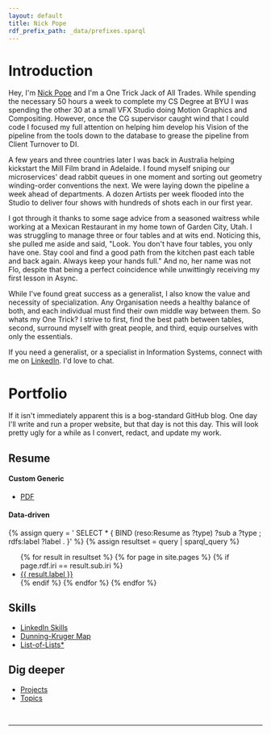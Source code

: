 ```yaml
---
layout: default
title: Nick Pope
rdf_prefix_path: _data/prefixes.sparql
---
```


# Introduction

Hey, I'm [Nick Pope](www.linkedin.com/in/nickkpope) and I'm a One Trick Jack of All Trades. While spending the necessary 50 hours a week to complete my CS Degree at BYU I was spending the other 30 at a small VFX Studio doing Motion Graphics and Compositing. However, once the CG supervisor caught wind that I could code I focused my full attention on helping him develop his Vision of the pipeline from the tools down to the database to grease the pipeline from Client Turnover to DI.

A few years and three countries later I was back in Australia helping kickstart the Mill Film brand in Adelaide. I found myself sniping our microservices' dead rabbit queues in one moment and sorting out geometry winding-order conventions the next. We were laying down the pipeline a week ahead of departments. A dozen Artists per week flooded into the Studio to deliver four shows with hundreds of shots each in our first year.

I got through it thanks to some sage advice from a seasoned waitress while working at a Mexican Restaurant in my home town of Garden City, Utah. I was struggling to manage three or four tables and at wits end. Noticing this, she pulled me aside and said, "Look. You don't have four tables, you only have one. Stay cool and find a good path from the kitchen past each table and back again. Always keep your hands full." And no, her name was not Flo, despite that being a perfect coincidence while unwittingly receiving my first lesson in Async.

While I've found great success as a generalist, I also know the value and necessity of specialization. Any Organisation needs a healthy balance of both, and each individual must find their own middle way between them. So whats my One Trick? I strive to first, find the best path between tables, second, surround myself with great people, and third, equip ourselves with only the essentials.

If you need a generalist, or a specialist in Information Systems, connect with me on [LinkedIn](www.linkedin.com/in/nickkpope). I'd love to chat.

# Portfolio
If it isn't immediately apparent this is a bog-standard GitHub blog. One day I'll write and run a proper website, but that day is not this day. This will look pretty ugly for a while as I convert, redact, and update my work.

## Resume

#### Custom Generic

* [PDF](https://raw.githubusercontent.com/onetrickjack/persona/refs/heads/main/resume_2025_v02.pdf)

#### Data-driven

{% assign query = '
SELECT *
{
    BIND (reso:Resume as ?type)
    ?sub a ?type ;
        rdfs:label ?label .
}' %}
{% assign resultset = query | sparql_query %}
<ul>
{% for result in resultset %}
    {% for page in site.pages %}
        {% if page.rdf.iri == result.sub.iri %}
        <li>
            <a href="{{ page.url | relative_url }}">{{ result.label }}</a>
        </li>
        {% endif %}
    {% endfor %}
{% endfor %}
</ul>

## Skills
* [LinkedIn Skills](https://www.linkedin.com/in/nickkpope/details/skills/)
* [Dunning-Kruger Map](./Skills.md#dunning-kruger-skills-map)
* [List-of-Lists*](./Skills.md#list-of-lists-of-skills)

## Dig deeper

* [Projects](./Projects)
* [Topics](./Topics)
<br/>

---

